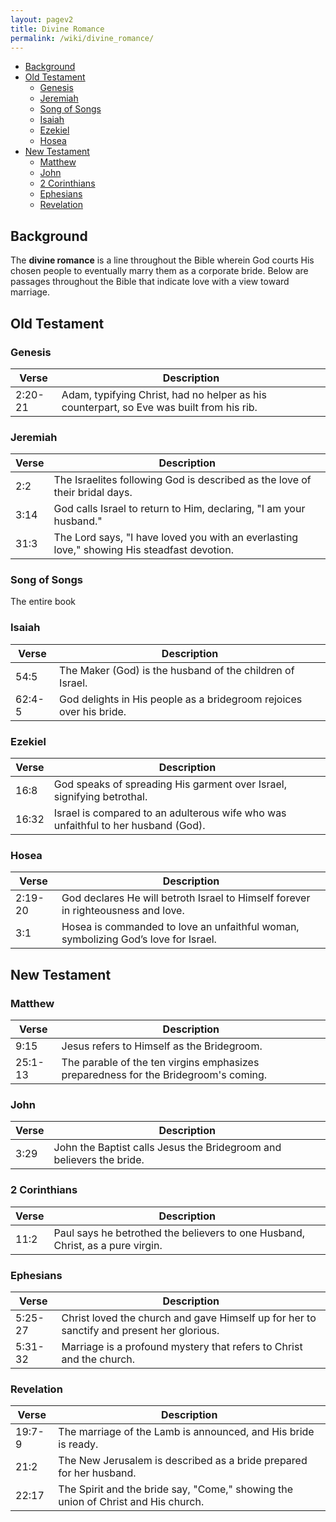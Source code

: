 ```yaml
---
layout: pagev2
title: Divine Romance
permalink: /wiki/divine_romance/
---
```

- [Background](#background)
- [Old Testament](#old-testament)
  - [Genesis](#genesis)
  - [Jeremiah](#jeremiah)
  - [Song of Songs](#song-of-songs)
  - [Isaiah](#isaiah)
  - [Ezekiel](#ezekiel)
  - [Hosea](#hosea)
- [New Testament](#new-testament)
  - [Matthew](#matthew)
  - [John](#john)
  - [2 Corinthians](#2-corinthians)
  - [Ephesians](#ephesians)
  - [Revelation](#revelation)

## Background

The **divine romance** is a line throughout the Bible wherein God courts His chosen people to eventually marry them as a corporate bride. Below are passages throughout the Bible that indicate love with a view toward marriage.

## Old Testament

### Genesis

| Verse | Description |
| --- | --- |
| 2:20-21 | Adam, typifying Christ, had no helper as his counterpart, so Eve was built from his rib. |

### Jeremiah

| Verse | Description |
| --- | --- |
| 2:2 | The Israelites following God is described as the love of their bridal days. |
| 3:14 | God calls Israel to return to Him, declaring, "I am your husband." |
| 31:3 | The Lord says, "I have loved you with an everlasting love," showing His steadfast devotion. |

### Song of Songs

The entire book

### Isaiah

| Verse | Description |
| --- | --- |
| 54:5 | The Maker (God) is the husband of the children of Israel. |
| 62:4-5 | God delights in His people as a bridegroom rejoices over his bride. |

### Ezekiel

| Verse | Description |
| --- | --- |
| 16:8 | God speaks of spreading His garment over Israel, signifying betrothal. |
| 16:32 | Israel is compared to an adulterous wife who was unfaithful to her husband (God). |

### Hosea

| Verse | Description |
| --- | --- |
| 2:19-20 | God declares He will betroth Israel to Himself forever in righteousness and love. |
| 3:1 | Hosea is commanded to love an unfaithful woman, symbolizing God’s love for Israel. |

## New Testament

### Matthew

| Verse | Description |
| --- | --- |
| 9:15 | Jesus refers to Himself as the Bridegroom. |
| 25:1-13 | The parable of the ten virgins emphasizes preparedness for the Bridegroom's coming. |

### John

| Verse | Description |
| --- | --- |
| 3:29 | John the Baptist calls Jesus the Bridegroom and believers the bride. |

### 2 Corinthians

| Verse | Description |
| --- | --- |
| 11:2 | Paul says he betrothed the believers to one Husband, Christ, as a pure virgin. |

### Ephesians

| Verse | Description |
| --- | --- |
| 5:25-27 | Christ loved the church and gave Himself up for her to sanctify and present her glorious. |
| 5:31-32 | Marriage is a profound mystery that refers to Christ and the church. |

### Revelation

| Verse | Description |
| --- | --- |
| 19:7-9 | The marriage of the Lamb is announced, and His bride is ready. |
| 21:2 | The New Jerusalem is described as a bride prepared for her husband. |
| 22:17 | The Spirit and the bride say, "Come," showing the union of Christ and His church. |